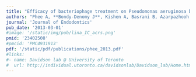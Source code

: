 ```yaml
---
title: "Efficacy of bacteriophage treatment on Pseudomonas aeruginosa biofilms"
authors: "Phee A, **Bondy-Denomy J**, Kishen A, Basrani B, Azarpazhooh A, Maxwell K."
journal: 'Journal of Endodontics'
pub_date: '2013-03-01'
#image: '/static/img/pub/lina_IC_acrs.png'
pmid: '23402508'
#pmcid: 'PMC4931913'
pdf: '/static/pdf/publications/phee_2013.pdf'
#links:
#- name: Davidson lab @ University of Toronto
#  url: http://individual.utoronto.ca/davidsonlab/Davidson_lab/Home.html
---
```

